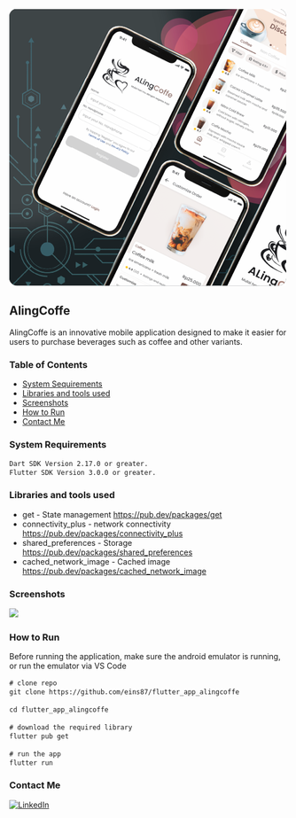 <img src="https://github.com/eins87/flutter_app_alingcoffe/blob/main/screenshoots/sc.png" width="500" />

## AlingCoffe

<p>
AlingCoffe is an innovative mobile application designed to make it easier for users to purchase beverages such as coffee and other variants.
</p>

### Table of Contents

- [System Sequirements](#system-requirements)
- [Libraries and tools used](#libraries-and-tools-used)
- [Screenshots](#screenshots)
- [How to Run](#how-to-run)
- [Contact Me](#contactme)

### System Requirements

```
Dart SDK Version 2.17.0 or greater.
Flutter SDK Version 3.0.0 or greater.
```

### Libraries and tools used

- get - State management
  https://pub.dev/packages/get
- connectivity_plus - network connectivity
  https://pub.dev/packages/connectivity_plus
- shared_preferences - Storage
  https://pub.dev/packages/shared_preferences
- cached_network_image - Cached image
  https://pub.dev/packages/cached_network_image

### Screenshots

<img src="https://github.com/eins87/flutter_app_alingcoffe/blob/main/screenshoots/demo.gif" width="148" />

### How to Run

<p>Before running the application, make sure the android emulator is running, or run the emulator via VS Code</p>

```
# clone repo
git clone https://github.com/eins87/flutter_app_alingcoffe

cd flutter_app_alingcoffe

# download the required library
flutter pub get

# run the app
flutter run
```

### Contact Me

[![LinkedIn](https://img.shields.io/badge/linkedin-%230077B5.svg?style=for-the-badge&logo=linkedin&logoColor=white)](https://www.linkedin.com/in/andiwinata87/)
